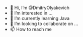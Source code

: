 - 👋 Hi, I’m @DmitryOlyakevich
- 👀 I’m interested in ...
- 🌱 I’m currently learning Java
- 💞️ I’m looking to collaborate on ...
- 📫 How to reach me 

<!---
DmitryOlyakevich/DmitryOlyakevich is a ✨ special ✨ repository because its `README.md` (this file) appears on your GitHub profile.
You can click the Preview link to take a look at your changes.
--->
